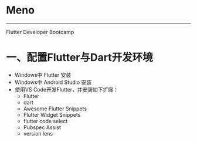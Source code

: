 # Meno

---
Flutter Developer Bootcamp

# 一、配置Flutter与Dart开发环境

- Windows中 Flutter 安装
- Windows中 Android Studio 安装
- 使用VS Code开发Flutter，并安装如下扩展：
    - Flutter
    - dart
    - Awesome Flutter Snippets
    - Flutter Widget Snippets
    - flutter code select
    - Pubspec Assist
    - version lens